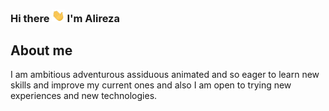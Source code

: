 ### Hi there <img src="/wave.gif" width="4%"> I'm Alireza 

## About me
 I am ambitious adventurous assiduous animated and so eager to learn new skills and improve my current ones and also I am open to trying new experiences and new technologies.
</br>

<!--
 I would expect to work in a team with great teamwork and collaboration and having professional
   and also in a motivating environment with enthusiastic  
## How to reach me
<a href="https://www.instagram.com/alireza.ros/">
<img align="left" alt="Alireza's Instagram" width="22px" src="https://cdn.jsdelivr.net/npm/simple-icons@v3/icons/instagram.svg" />
</a>
**alirezarostami9047/alirezarostami9047** is a ✨ _special_ ✨ repository because its `README.md` (this file) appears on your GitHub profile.

Here are some ideas to get you started:
 👋
- 🔭 I’m currently working on ...
- 🌱 I’m currently learning ...
- 👯 I’m looking to collaborate on ...
- 🤔 I’m looking for help with ...
- 💬 Ask me about ...
- 📫 How to reach me: ...
- 😄 Pronouns: ...
- ⚡ Fun fact: ...
-->

